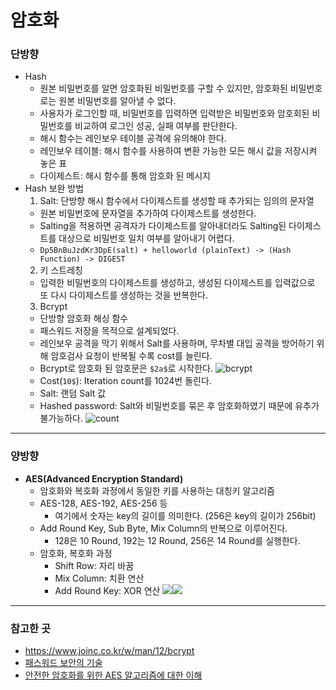 # 암호화
### 단방향
- Hash
	- 원본 비밀번호를 알면 암호화된 비밀번호를 구할 수 있지만, 암호화된 비밀번호로는 원본 비밀번호를 알아낼 수 없다.
	- 사용자가 로그인할 때, 비밀번호를 입력하면 입력받은 비밀번호와 암호회된 비밀번호를 비교하여 로그인 성공, 실패 여부를 판단한다.
	- 해시 함수는 레인보우 테이블 공격에 유의해야 한다.
	- 레인보우 테이블: 해시 함수를 사용하여 변환 가능한 모든 해시 값을 저장시켜 놓은 표
	- 다이제스트: 해시 함수를 통해 암호화 된 메시지
- Hash 보완 방법
	1. Salt: 단방향 해시 함수에서 다이제스트를 생성할 때 추가되는 임의의 문자열
	- 원본 비밀번호에 문자열을 추가하여 다이제스트를 생성한다.
	- Salting을 적용하면 공격자가 다이제스트를 알아내더라도 Salting된 다이제스트를 대상으로 비밀번호 일치 여부를 알아내기 어렵다.
	- `Dp5BnBuJzdKr3DpE(salt) + helloworld (plainText) -> (Hash Function) -> DIGEST`
	2. 키 스트레칭
	- 입력한 비밀번호의 다이제스트를 생성하고, 생성된 다이제스트를 입력값으로 또 다시 다이제스트를 생성하는 것을 반복한다.
	3. Bcrypt
	- 단방향 암호화 해싱 함수
	- 패스워드 저장을 목적으로 설계되었다.
	-  레인보우 공격을 막기 위해서 Salt를 사용하며, 무차별 대입 공격을 방어하기 위해 암호검사 요청이 반복될 수록 cost를 늘린다.
	- Bcrypt로 암호화 된 암호문은 `$2a$`로 시작한다.
![ bcrypt](https://docs.google.com/drawings/d/e/2PACX-1vQNx1HRk87QQFoenXuRby493jI2Eg6gXIlTN-sxLFfurB-5FI5I5lutbrO-OPqWdnln2PBWXJv2X2Kl/pub?w=860&h=168)
	- Cost(`10$`): Iteration count를 1024번 돌린다.
	- Salt: 랜덤 Salt 값
	- Hashed password: Salt와 비밀번호를 묶은 후 암호화하였기 때문에 유추가 불가능하다.
![ count](http://d2.naver.com/content/images/2015/06/helloworld-318732-2.png)

---

### 양방향
* **AES(Advanced Encryption Standard)**
	* 암호화와 복호화 과정에서 동일한 키를 사용하는 대칭키 알고리즘
	* AES-128, AES-192, AES-256 등
		* 여기에서 숫자는 key의 길이를 의미한다. (256은 key의 길이가 256bit)
	* Add Round Key, Sub Byte, Mix Column의 반복으로 이루어진다.
		* 128은 10 Round, 192는 12 Round, 256은 14 Round를 실행한다.
	* 암호화, 복호화 과정
		* Shift Row: 자리 바꿈
		* Mix Column: 치환 연산
		* Add Round Key: XOR 연산
![](https://dailyworker.github.io/assets/images/AES-Decryption.jpg)![](https://dailyworker.github.io/assets/images/AES-Encryption.jpg)


---
### 참고한 곳
- https://www.joinc.co.kr/w/man/12/bcrypt
- [패스워드 보안의 기술](http://www.codeok.net/%ED%8C%A8%EC%8A%A4%EC%9B%8C%EB%93%9C%20%EB%B3%B4%EC%95%88%EC%9D%98%20%EA%B8%B0%EC%88%A0)
- [안전한 암호화를 위한 AES 알고리즘에 대한 이해](https://dailyworker.github.io/AES-Algorithm-and-Chiper-mode/)

